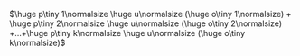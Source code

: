 $\huge p\tiny 1\normalsize \huge u\normalsize (\huge o\tiny 1\normalsize) + \huge p\tiny 2\normalsize \huge u\normalsize (\huge o\tiny 2\normalsize) +...+\huge p\tiny k\normalsize \huge u\normalsize (\huge o\tiny k\normalsize)$

